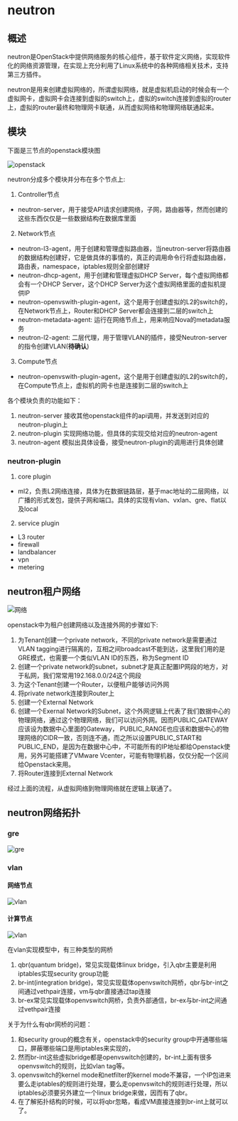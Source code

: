 neutron
===

## 概述
neutron是OpenStack中提供网络服务的核心组件，基于软件定义网络，实现软件化的网络资源管理，在实现上充分利用了Linux系统中的各种网络相关技术，支持第三方插件。

neutron是用来创建虚拟网络的，所谓虚拟网络，就是虚拟机启动的时候会有一个虚拟网卡，虚拟网卡会连接到虚拟的switch上，虚拟的switch连接到虚拟的router上，虚拟的router最终和物理网卡联通，从而虚拟网络和物理网络联通起来。

## 模块
下面是三节点的openstack模块图

![openstack](images/openstack.png)

neutron分成多个模块并分布在多个节点上:
1. Controller节点
* neutron-server，用于接受API请求创建网络，子网，路由器等，然而创建的这些东西仅仅是一些数据结构在数据库里面

2. Network节点
* neutron-l3-agent，用于创建和管理虚拟路由器，当neutron-server将路由器的数据结构创建好，它是做具体的事情的，真正的调用命令行将虚拟路由器，路由表，namespace，iptables规则全部创建好
* neutron-dhcp-agent，用于创建和管理虚拟DHCP Server，每个虚拟网络都会有一个DHCP Server，这个DHCP Server为这个虚拟网络里面的虚拟机提供IP
* neutron-openvswith-plugin-agent，这个是用于创建虚拟的L2的switch的，在Network节点上，Router和DHCP Server都会连接到二层的switch上
* neutron-metadata-agent: 运行在网络节点上，用来响应Nova的metadata服务
* neutron-l2-agent: 二层代理，用于管理VLAN的插件，接受Neutron-server的指令创建VLAN(**待确认**)

3. Compute节点
* neutron-openvswith-plugin-agent，这个是用于创建虚拟的L2的switch的，在Compute节点上，虚拟机的网卡也是连接到二层的switch上

各个模块负责的功能如下：
1. neutron-server 接收其他openstack组件的api调用，并发送到对应的neutron-plugin上
2. neutron-plugin 实现网络功能，但具体的实现交给对应的neutron-agent
3. neutron-agent 模拟出具体设备，接受neutron-plugin的调用进行具体创建

### neutron-plugin
1. core plugin
* ml2，负责L2网络连接，具体为在数据链路层，基于mac地址的二层网络，以广播的形式发包，提供子网和端口。具体的实现有vlan、vxlan、gre、flat以及local
2. service plugin
* L3 router
* firewall
* landbalancer
* vpn
* metering

## neutron租户网络
![网络](images/openstack-network.png)

openstack中为租户创建网络以及连接外网的步骤如下:
1. 为Tenant创建一个private network，不同的private network是需要通过VLAN tagging进行隔离的，互相之间broadcast不能到达，这里我们用的是GRE模式，也需要一个类似VLAN ID的东西，称为Segment ID
2. 创建一个private network的subnet，subnet才是真正配置IP网段的地方，对于私网，我们常常用192.168.0.0/24这个网段
3. 为这个Tenant创建一个Router，以便租户能够访问外网
4. 将private network连接到Router上
5. 创建一个External Network
6. 创建一个Exernal Network的Subnet，这个外网逻辑上代表了我们数据中心的物理网络，通过这个物理网络，我们可以访问外网。因而PUBLIC_GATEWAY应该设为数据中心里面的Gateway， PUBLIC_RANGE也应该和数据中心的物理网络的CIDR一致，否则连不通，而之所以设置PUBLIC_START和PUBLIC_END，是因为在数据中心中，不可能所有的IP地址都给Openstack使用，另外可能搭建了VMware Vcenter，可能有物理机器，仅仅分配一个区间给Openstack来用。
7. 将Router连接到External Network

经过上面的流程，从虚拟网络到物理网络就在逻辑上联通了。

## neutron网络拓扑

### gre
![gre](images/openstack-gre.png)

### vlan
#### 网络节点
![vlan](images/openstack-vlan-networknode.png)

#### 计算节点
![vlan](images/openstack-vlan-computenode.png)

在vlan实现模型中，有三种类型的网桥
1. qbr(quantum bridge)，常见实现载体linux bridge，引入qbr主要是利用iptables实现security group功能
2. br-int(integration bridge)，常见实现载体openvswitch网桥，qbr与br-int之间通过vethpair连接，vm与qbr直接通过tap连接
3. br-ex常见实现载体openvswitch网桥，负责外部通信，br-ex与br-int之间通过vethpair连接

关于为什么有qbr网桥的问题：
1. 和security group的概念有关，openstack中的security group中开通哪些端口，屏蔽哪些端口是用iptables来实现的，
2. 然而br-int这些虚拟bridge都是openvswitch创建的，br-int上面有很多openvswitch的规则，比如vlan tag等。
3. openvswitch的kernel mode和netfilter的kernel mode不兼容，一个IP包进来要么走iptables的规则进行处理，要么走openvswitch的规则进行处理，所以iptables必须要另外建立一个linux bridge来做，因而有了qbr。
4. 在了解拓扑结构的时候，可以将qbr忽略，看成VM直接连接到br-int上就可以了。